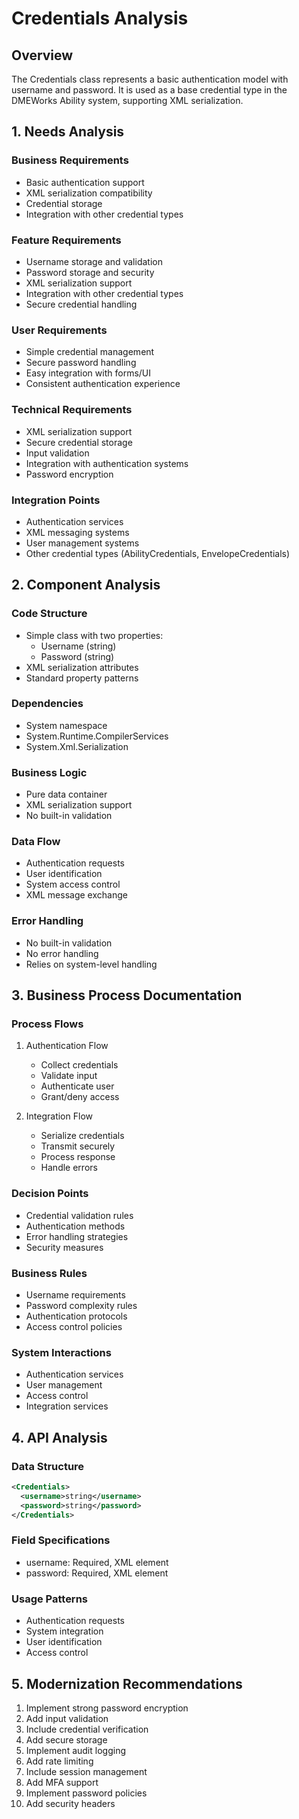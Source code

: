 # Credentials Analysis

## Overview
The Credentials class represents a basic authentication model with username and password. It is used as a base credential type in the DMEWorks Ability system, supporting XML serialization.

## 1. Needs Analysis

### Business Requirements
- Basic authentication support
- XML serialization compatibility
- Credential storage
- Integration with other credential types

### Feature Requirements
- Username storage and validation
- Password storage and security
- XML serialization support
- Integration with other credential types
- Secure credential handling

### User Requirements
- Simple credential management
- Secure password handling
- Easy integration with forms/UI
- Consistent authentication experience

### Technical Requirements
- XML serialization support
- Secure credential storage
- Input validation
- Integration with authentication systems
- Password encryption

### Integration Points
- Authentication services
- XML messaging systems
- User management systems
- Other credential types (AbilityCredentials, EnvelopeCredentials)

## 2. Component Analysis

### Code Structure
- Simple class with two properties:
  - Username (string)
  - Password (string)
- XML serialization attributes
- Standard property patterns

### Dependencies
- System namespace
- System.Runtime.CompilerServices
- System.Xml.Serialization

### Business Logic
- Pure data container
- XML serialization support
- No built-in validation

### Data Flow
- Authentication requests
- User identification
- System access control
- XML message exchange

### Error Handling
- No built-in validation
- No error handling
- Relies on system-level handling

## 3. Business Process Documentation

### Process Flows
1. Authentication Flow
   - Collect credentials
   - Validate input
   - Authenticate user
   - Grant/deny access

2. Integration Flow
   - Serialize credentials
   - Transmit securely
   - Process response
   - Handle errors

### Decision Points
- Credential validation rules
- Authentication methods
- Error handling strategies
- Security measures

### Business Rules
- Username requirements
- Password complexity rules
- Authentication protocols
- Access control policies

### System Interactions
- Authentication services
- User management
- Access control
- Integration services

## 4. API Analysis

### Data Structure
```xml
<Credentials>
  <username>string</username>
  <password>string</password>
</Credentials>
```

### Field Specifications
- username: Required, XML element
- password: Required, XML element

### Usage Patterns
- Authentication requests
- System integration
- User identification
- Access control

## 5. Modernization Recommendations

1. Implement strong password encryption
2. Add input validation
3. Include credential verification
4. Add secure storage
5. Implement audit logging
6. Add rate limiting
7. Include session management
8. Add MFA support
9. Implement password policies
10. Add security headers
